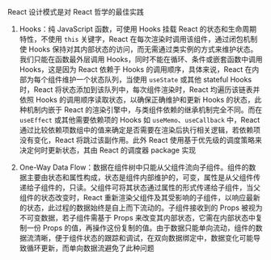 React 设计模式是对 React 哲学的最佳实践

1. Hooks：纯 JavaScript 函数，可使用 Hooks 挂载 React 的状态和生命周期特性，不使用 `this` 关键字，React 在每次渲染时调用该组件，通过闭包机制使 Hooks 保持对其内部状态的访问，而无需通过类实例的方式来维护状态。我们只能在函数最外层调用 Hooks，同时不能在循环、条件或嵌套函数中调用 Hooks，这是因为 React 依赖于 Hooks 的调用顺序，具体来说，React 在内部为每个组件维护一个状态队列，当使用 `useState` 或其他 stateful Hooks 时，React 将状态添加到该队列中，每次组件渲染时，React 均遍历该链表并依照 Hooks 的调用顺序读取状态，以确保正确维护和更新 Hooks 的状态，此种机制内嵌于 React 的渲染引擎中，与类组件依赖的继承机制完全不同。而在 `useEffect` 或其他需要依赖项的 Hooks 如 `useMemo`、`useCallback` 中，React 通过比较依赖项数组中的值来确定是否需要在渲染后执行相关逻辑，若依赖项没有变化，React 将跳过该副作用。此外 React 使用基于优先级的调度策略来决定何时更新状态，其由 React 的调度器 package 实现

2. One-Way Data Flow：数据在组件树中只能从父组件流向子组件。组件的数据主要由状态和属性构成，状态是组件内部维护的，可变，属性是从父组件传递给子组件的，只读。父组件可将其状态通过属性的形式传递给子组件，当父组件的状态改变时，React 重新渲染父组件及其受影响的子组件，以响应最新的状态，此过程的数据始终是自上而下流动的。子组件接收到的 Props 被视为不可变数据，若子组件需基于 Props 来改变其内部状态，它需在内部状态中复制一份 Props 的值，再操作这份复制的值。由于数据只能单向流动，组件的数据流清晰，便于组件状态的跟踪和调试，在双向数据绑定中，数据变化可能导致循环更新，而单向数据流避免了此种问题
